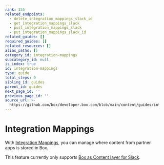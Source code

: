 ```yaml
---
rank: 155
related_endpoints:
  - delete_integration_mappings_slack_id
  - get_integration_mappings_slack
  - post_integration_mappings_slack
  - put_integration_mappings_slack_id
related_guides: []
required_guides: []
related_resources: []
alias_paths: []
category_id: integration-mappings
subcategory_id: null
is_index: true
id: integration-mappings
type: guide
total_steps: 0
sibling_id: guides
parent_id: guides
next_page_id: ''
previous_page_id: ''
source_url: >-
  https://github.com/box/developer.box.com/blob/main/content/guides/integration-mappings/index.md
---
```

# Integration Mappings

With [Integration Mappings][1], you can manage where content from partner apps
is stored in Box.

This feature currently only supports [Box as Content layer for Slack][2].

[1]: r://integration-mappings/
[2]: https://support.box.com/hc/en-us/articles/4415585987859-Box-as-the-Content-Layer-for-Slack